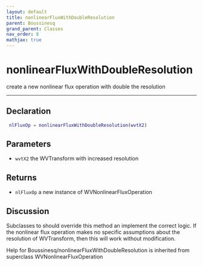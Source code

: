 ```yaml
---
layout: default
title: nonlinearFluxWithDoubleResolution
parent: Boussinesq
grand_parent: Classes
nav_order: 8
mathjax: true
---
```


#  nonlinearFluxWithDoubleResolution

create a new nonlinear flux operation with double the resolution


---

## Declaration
```matlab
 nlFluxOp = nonlinearFluxWithDoubleResolution(wvtX2)
```
## Parameters
+ `wvtX2`  the WVTransform with increased resolution

## Returns
+ `nlFluxOp`  a new instance of WVNonlinearFluxOperation

## Discussion

  Subclasses to should override this method an implement the
  correct logic. If the nonlinear flux operation makes no
  specific assumptions about the resolution of WVTransform,
  then this will work without modification.
 
        
Help for Boussinesq/nonlinearFluxWithDoubleResolution is inherited from superclass WVNonlinearFluxOperation
